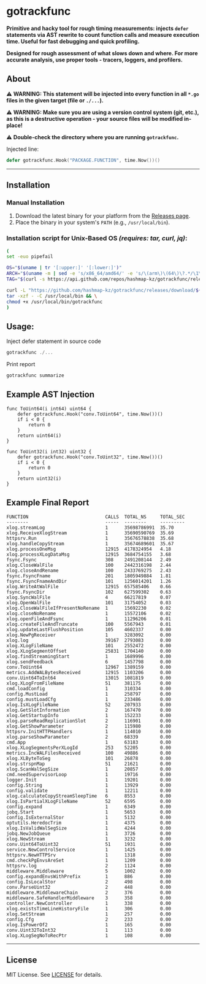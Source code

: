 # gotrackfunc

**Primitive and hacky tool for rough timing measurements: injects `defer` statements via AST rewrite to count function
calls and measure execution time. Useful for fast debugging and quick profiling.**

**Designed for rough assessment of what slows down and where. For more accurate analysis, use proper tools - tracers,
loggers, and profilers.**

## About

⚠️ **WARNING: This statement will be injected into every function in
all `*.go` files in the given target (file or `./...`).**

⚠️ **WARNING: Make sure you are using a version control system (git, etc.), as this is a destructive operation - your
source files will be modified in-place!**

⚠️ **Double-check the directory where you are running `gotrackfunc`.**

Injected line:

```go
defer gotrackfunc.Hook("PACKAGE.FUNCTION", time.Now())()
```

---

## Installation

### Manual Installation

1. Download the latest binary for your platform from
   the [Releases page](https://github.com/hashmap-kz/gotrackfunc/releases).
2. Place the binary in your system's `PATH` (e.g., `/usr/local/bin`).

### Installation script for Unix-Based OS _(requires: tar, curl, jq)_:

```bash
(
set -euo pipefail

OS="$(uname | tr '[:upper:]' '[:lower:]')"
ARCH="$(uname -m | sed -e 's/x86_64/amd64/' -e 's/\(arm\)\(64\)\?.*/\1\2/' -e 's/aarch64$/arm64/')"
TAG="$(curl -s https://api.github.com/repos/hashmap-kz/gotrackfunc/releases/latest | jq -r .tag_name)"

curl -L "https://github.com/hashmap-kz/gotrackfunc/releases/download/${TAG}/gotrackfunc_${TAG}_${OS}_${ARCH}.tar.gz" |
tar -xzf - -C /usr/local/bin && \
chmod +x /usr/local/bin/gotrackfunc
)
```

## Usage:

Inject defer statement in source code

```go
gotrackfunc ./...
```

Print report

```go
gotrackfunc summarize
```

## Example AST Injection

```
func ToUint64(i int64) uint64 {
	defer gotrackfunc.Hook("conv.ToUint64", time.Now())()
	if i < 0 {
		return 0
	}
	return uint64(i)
}

func ToUint32(i int32) uint32 {
	defer gotrackfunc.Hook("conv.ToUint32", time.Now())()
	if i < 0 {
		return 0
	}
	return uint32(i)
}
```

## Example Final Report

```
FUNCTION                            CALLS  TOTAL_NS     TOTAL_SEC
--------                            -----  --------     ---------
xlog.streamLog                      1      35698786991  35.70
xlog.ReceiveXlogStream              1      35690590769  35.69
httpsrv.Run                         1      35676578838  35.68
xlog.handleCopyStream               1      35674689601  35.67
xlog.processOneMsg                  12915  4178324954   4.18
xlog.processXLogDataMsg             12915  3684754155   3.68
fsync.Fsync                         308    2491208144   2.49
xlog.CloseWalFile                   100    2442316198   2.44
xlog.closeAndRename                 100    2433769275   2.43
fsync.FsyncFname                    201    1805949884   1.81
fsync.FsyncFnameAndDir              101    1256014201   1.26
xlog.WriteAtWalFile                 12915  657585406    0.66
fsync.FsyncDir                      102    627599302    0.63
xlog.SyncWalFile                    4      66217819     0.07
xlog.OpenWalFile                    101    31754052     0.03
xlog.CloseWalFileIfPresentNoRename  1      15692230     0.02
xlog.closeNoRename                  1      15572106     0.02
xlog.openFileAndFsync               1      11296206     0.01
xlog.createFileAndTruncate          100    5567943      0.01
xlog.updateLastFlushPosition        105    4602337      0.00
xlog.NewPgReceiver                  1      3283092      0.00
xlog.log                            39167  2793083      0.00
xlog.XLogFileName                   101    2552472      0.00
xlog.XLogSegmentOffset              25831  1704140      0.00
xlog.findStreamingStart             1      1689996      0.00
xlog.sendFeedback                   6      1457798      0.00
conv.ToUint64                       12967  1389159      0.00
metrics.AddWALBytesReceived         12915  1103206      0.00
conv.Uint64ToInt64                  13015  1081819      0.00
xlog.XLogFromFileName               51     381175       0.00
cmd.loadConfig                      1      310334       0.00
config.MustLoad                     1      258797       0.00
config.mustLoadCfg                  1      233486       0.00
xlog.IsXLogFileName                 52     207933       0.00
xlog.GetSlotInformation             2      167470       0.00
xlog.GetStartupInfo                 1      152233       0.00
xlog.parseReadReplicationSlot       2      116901       0.00
xlog.GetShowParameter               2      115980       0.00
httpsrv.InitHTTPHandlers            1      114010       0.00
xlog.parseShowParameter             2      68339        0.00
cmd.App                             1      63183        0.00
xlog.XLogSegmentsPerXLogId          253    52205        0.00
metrics.IncWALFilesReceived         100    49886        0.00
xlog.XLByteToSeg                    101    26878        0.00
xlog.strspnMap                      51     21621        0.00
xlog.ScanWalSegSize                 1      20857        0.00
cmd.needSupervisorLoop              1      19716        0.00
logger.Init                         1      19201        0.00
config.String                       1      13929        0.00
config.validate                     1      12211        0.00
xlog.calculateCopyStreamSleepTime   6      8553         0.00
xlog.IsPartialXLogFileName          52     6595         0.00
config.expand                       1      6349         0.00
jobq.Start                          1      5653         0.00
config.IsExternalStor               1      5132         0.00
optutils.HeredocTrim                1      4375         0.00
xlog.IsValidWalSegSize              1      4244         0.00
jobq.NewJobQueue                    1      3726         0.00
xlog.NewStream                      1      3232         0.00
conv.Uint64ToUint32                 51     1931         0.00
service.NewControlService           1      1425         0.00
httpsrv.NewHTTPSrv                  1      1318         0.00
cmd.checkPgEnvsAreSet               1      1209         0.00
httpsrv.log                         2      1124         0.00
middleware.Middleware               5      1002         0.00
config.expandEnvsWithPrefix         1      886          0.00
config.IsLocalStor                  2      498          0.00
conv.ParseUint32                    2      448          0.00
middleware.MiddlewareChain          2      376          0.00
middleware.SafeHandlerMiddleware    3      358          0.00
controller.NewController            1      338          0.00
xlog.existsTimeLineHistoryFile      1      306          0.00
xlog.SetStream                      1      257          0.00
config.Cfg                          2      233          0.00
xlog.IsPowerOf2                     1      165          0.00
conv.Uint32ToInt32                  1      113          0.00
xlog.XLogSegNoToRecPtr              1      108          0.00
```

---

## License

MIT License. See [LICENSE](./LICENSE) for details.
